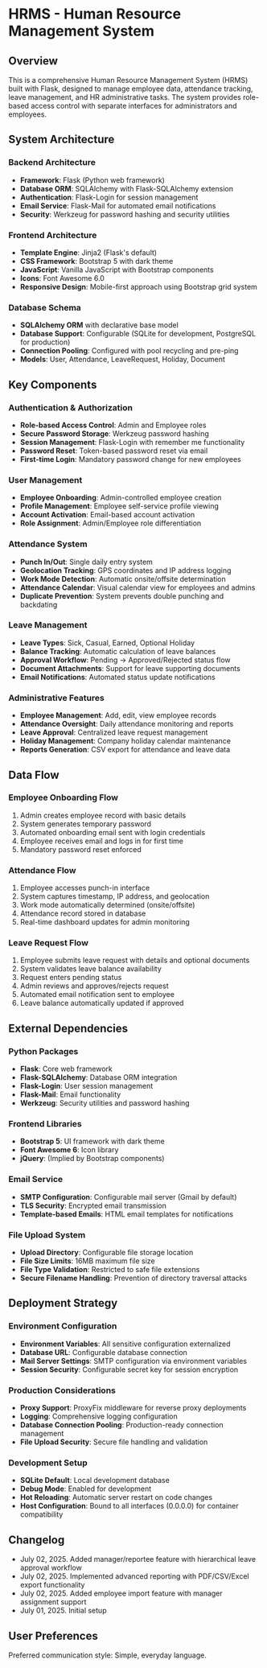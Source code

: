 # HRMS - Human Resource Management System

## Overview

This is a comprehensive Human Resource Management System (HRMS) built with Flask, designed to manage employee data, attendance tracking, leave management, and HR administrative tasks. The system provides role-based access control with separate interfaces for administrators and employees.

## System Architecture

### Backend Architecture
- **Framework**: Flask (Python web framework)
- **Database ORM**: SQLAlchemy with Flask-SQLAlchemy extension
- **Authentication**: Flask-Login for session management
- **Email Service**: Flask-Mail for automated email notifications
- **Security**: Werkzeug for password hashing and security utilities

### Frontend Architecture
- **Template Engine**: Jinja2 (Flask's default)
- **CSS Framework**: Bootstrap 5 with dark theme
- **JavaScript**: Vanilla JavaScript with Bootstrap components
- **Icons**: Font Awesome 6.0
- **Responsive Design**: Mobile-first approach using Bootstrap grid system

### Database Schema
- **SQLAlchemy ORM** with declarative base model
- **Database Support**: Configurable (SQLite for development, PostgreSQL for production)
- **Connection Pooling**: Configured with pool recycling and pre-ping
- **Models**: User, Attendance, LeaveRequest, Holiday, Document

## Key Components

### Authentication & Authorization
- **Role-based Access Control**: Admin and Employee roles
- **Secure Password Storage**: Werkzeug password hashing
- **Session Management**: Flask-Login with remember me functionality
- **Password Reset**: Token-based password reset via email
- **First-time Login**: Mandatory password change for new employees

### User Management
- **Employee Onboarding**: Admin-controlled employee creation
- **Profile Management**: Employee self-service profile viewing
- **Account Activation**: Email-based account activation
- **Role Assignment**: Admin/Employee role differentiation

### Attendance System
- **Punch In/Out**: Single daily entry system
- **Geolocation Tracking**: GPS coordinates and IP address logging
- **Work Mode Detection**: Automatic onsite/offsite determination
- **Attendance Calendar**: Visual calendar view for employees and admins
- **Duplicate Prevention**: System prevents double punching and backdating

### Leave Management
- **Leave Types**: Sick, Casual, Earned, Optional Holiday
- **Balance Tracking**: Automatic calculation of leave balances
- **Approval Workflow**: Pending → Approved/Rejected status flow
- **Document Attachments**: Support for leave supporting documents
- **Email Notifications**: Automated status update notifications

### Administrative Features
- **Employee Management**: Add, edit, view employee records
- **Attendance Oversight**: Daily attendance monitoring and reports
- **Leave Approval**: Centralized leave request management
- **Holiday Management**: Company holiday calendar maintenance
- **Reports Generation**: CSV export for attendance and leave data

## Data Flow

### Employee Onboarding Flow
1. Admin creates employee record with basic details
2. System generates temporary password
3. Automated onboarding email sent with login credentials
4. Employee receives email and logs in for first time
5. Mandatory password reset enforced

### Attendance Flow
1. Employee accesses punch-in interface
2. System captures timestamp, IP address, and geolocation
3. Work mode automatically determined (onsite/offsite)
4. Attendance record stored in database
5. Real-time dashboard updates for admin monitoring

### Leave Request Flow
1. Employee submits leave request with details and optional documents
2. System validates leave balance availability
3. Request enters pending status
4. Admin reviews and approves/rejects request
5. Automated email notification sent to employee
6. Leave balance automatically updated if approved

## External Dependencies

### Python Packages
- **Flask**: Core web framework
- **Flask-SQLAlchemy**: Database ORM integration
- **Flask-Login**: User session management
- **Flask-Mail**: Email functionality
- **Werkzeug**: Security utilities and password hashing

### Frontend Libraries
- **Bootstrap 5**: UI framework with dark theme
- **Font Awesome 6**: Icon library
- **jQuery**: (Implied by Bootstrap components)

### Email Service
- **SMTP Configuration**: Configurable mail server (Gmail by default)
- **TLS Security**: Encrypted email transmission
- **Template-based Emails**: HTML email templates for notifications

### File Upload System
- **Upload Directory**: Configurable file storage location
- **File Size Limits**: 16MB maximum file size
- **File Type Validation**: Restricted to safe file extensions
- **Secure Filename Handling**: Prevention of directory traversal attacks

## Deployment Strategy

### Environment Configuration
- **Environment Variables**: All sensitive configuration externalized
- **Database URL**: Configurable database connection
- **Mail Server Settings**: SMTP configuration via environment variables
- **Session Security**: Configurable secret key for session encryption

### Production Considerations
- **Proxy Support**: ProxyFix middleware for reverse proxy deployments
- **Logging**: Comprehensive logging configuration
- **Database Connection Pooling**: Production-ready connection management
- **File Upload Security**: Secure file handling and validation

### Development Setup
- **SQLite Default**: Local development database
- **Debug Mode**: Enabled for development
- **Hot Reloading**: Automatic server restart on code changes
- **Host Configuration**: Bound to all interfaces (0.0.0.0) for container compatibility

## Changelog
- July 02, 2025. Added manager/reportee feature with hierarchical leave approval workflow
- July 02, 2025. Implemented advanced reporting with PDF/CSV/Excel export functionality
- July 02, 2025. Added employee import feature with manager assignment support
- July 01, 2025. Initial setup

## User Preferences

Preferred communication style: Simple, everyday language.